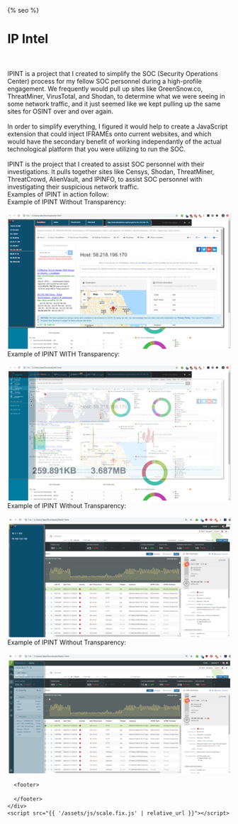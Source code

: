 <html lang="{{ site.lang | default: "en-US" }}">
  <head>
    <meta charset="utf-8">
    <meta http-equiv="X-UA-Compatible" content="chrome=1">

{% seo %}
    <meta name="viewport" content="width=device-width">
    <!--[if lt IE 9]>
    <script src="//html5shiv.googlecode.com/svn/trunk/html5.js"></script>
    <![endif]-->
  </head>
  <body>
    <div class="wrapper">
        <h1>IP Intel</h1>
        <br /><br />
        IPINT is a project that I created to simplify the SOC (Security Operations Center) process for my fellow SOC personnel during a high-profile engagement.  We frequently would pull up sites like GreenSnow.co, ThreatMiner, VirusTotal, and Shodan, to determine what we were seeing in some network traffic, and it just seemed like we kept pulling up the same sites for OSINT over and over again. <br /><br />
        In order to simplify everything, I figured it would help to create a JavaScript extension that could inject IFRAMEs onto current websites, and which would have the secondary benefit of working independantly of the actual technological platform that you were utilizing to run the SOC.<br /><br />
        IPINT is the project that I created to assist SOC personnel with their investigations.  It pulls together sites like Censys, Shodan, ThreatMiner, ThreatCrowd, AlienVault, and IPINFO, to assist SOC personnel with investigating their suspicious network traffic.<br />
      Examples of IPINT in action follow:<br />
      Example of IPINT Without Transparency:<br /><br />
      <img src="/assets/images/ELK_Platform_IPINT_1.png" /><br />
      Example of IPINT WITH Transparency:<br /><br />
      <img src="/assets/images/ELK_Platform_IPINT_1_trans.png" /><br />
      Example of IPINT Without Transparency:<br /><br />
      <img src="/assets/images/Fidelis_Platform_IPINT_1.png" /><br />
      Example of IPINT Without Transparency:<br /><br />
      <img src="/assets/images/Fidelis_Platform_IPINT_1_trans.png" /><br />
            
      
      <footer>

      </footer>
    </div>
    <script src="{{ '/assets/js/scale.fix.js' | relative_url }}"></script>

  </body>
</html>
